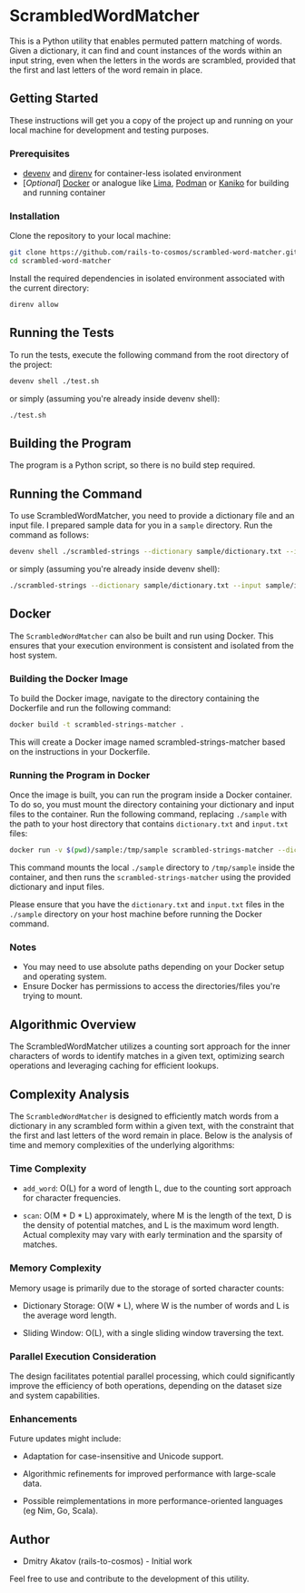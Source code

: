 # ScrambledWordMatcher

This is a Python utility that enables permuted pattern matching of words. Given a dictionary, it can find and count instances of the words within an input string, even when the letters in the words are scrambled, provided that the first and last letters of the word remain in place.

## Getting Started

These instructions will get you a copy of the project up and running on your local machine for development and testing purposes.

### Prerequisites

- [devenv](https://devenv.sh) and [direnv](https://direnv.net) for container-less isolated environment
- [*Optional*] [Docker](https://www.docker.com) or analogue like [Lima](https://github.com/lima-vm/lima), [Podman](https://podman.io) or [Kaniko](https://github.com/GoogleContainerTools/kaniko) for building and running container

### Installation

Clone the repository to your local machine:

```bash
git clone https://github.com/rails-to-cosmos/scrambled-word-matcher.git
cd scrambled-word-matcher
```

Install the required dependencies in isolated environment associated with the current directory:

```bash
direnv allow
```

## Running the Tests

To run the tests, execute the following command from the root directory of the project:

```bash
devenv shell ./test.sh
```

or simply (assuming you're already inside devenv shell):

```bash
./test.sh
```

## Building the Program

The program is a Python script, so there is no build step required.

## Running the Command

To use ScrambledWordMatcher, you need to provide a dictionary file and an input file. I prepared sample data for you in a `sample` directory. Run the command as follows:

```bash
devenv shell ./scrambled-strings --dictionary sample/dictionary.txt --input sample/input.txt
```

or simply (assuming you're already inside devenv shell):

```bash
./scrambled-strings --dictionary sample/dictionary.txt --input sample/input.txt
```

## Docker

The `ScrambledWordMatcher` can also be built and run using Docker. This ensures that your execution environment is consistent and isolated from the host system.

### Building the Docker Image

To build the Docker image, navigate to the directory containing the Dockerfile and run the following command:

```bash
docker build -t scrambled-strings-matcher .
```

This will create a Docker image named scrambled-strings-matcher based on the instructions in your Dockerfile.

### Running the Program in Docker

Once the image is built, you can run the program inside a Docker container. To do so, you must mount the directory containing your dictionary and input files to the container. Run the following command, replacing `./sample` with the path to your host directory that contains `dictionary.txt` and `input.txt` files:

```bash
docker run -v $(pwd)/sample:/tmp/sample scrambled-strings-matcher --dictionary=/tmp/sample/dictionary.txt --input=/tmp/sample/input.txt
```

This command mounts the local `./sample` directory to `/tmp/sample` inside the container, and then runs the `scrambled-strings-matcher` using the provided dictionary and input files.

Please ensure that you have the `dictionary.txt` and `input.txt` files in the `./sample` directory on your host machine before running the Docker command.

### Notes

- You may need to use absolute paths depending on your Docker setup and operating system.
- Ensure Docker has permissions to access the directories/files you're trying to mount.

## Algorithmic Overview

The ScrambledWordMatcher utilizes a counting sort approach for the inner characters of words to identify matches in a given text, optimizing search operations and leveraging caching for efficient lookups.

## Complexity Analysis

The `ScrambledWordMatcher` is designed to efficiently match words from a dictionary in any scrambled form within a given text, with the constraint that the first and last letters of the word remain in place. Below is the analysis of time and memory complexities of the underlying algorithms:

### Time Complexity

- `add_word`: O(L) for a word of length L, due to the counting sort approach for character frequencies.

- `scan`: O(M * D * L) approximately, where M is the length of the text, D is the density of potential matches, and L is the maximum word length. Actual complexity may vary with early termination and the sparsity of matches.

### Memory Complexity

Memory usage is primarily due to the storage of sorted character counts:

- Dictionary Storage: O(W * L), where W is the number of words and L is the average word length.

- Sliding Window: O(L), with a single sliding window traversing the text.

### Parallel Execution Consideration

The design facilitates potential parallel processing, which could significantly improve the efficiency of both operations, depending on the dataset size and system capabilities.

### Enhancements

Future updates might include:

- Adaptation for case-insensitive and Unicode support.

- Algorithmic refinements for improved performance with large-scale data.

- Possible reimplementations in more performance-oriented languages (eg Nim, Go, Scala).

## Author

- Dmitry Akatov (rails-to-cosmos) - Initial work

Feel free to use and contribute to the development of this utility.
